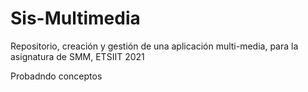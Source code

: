 # Sis-Multimedia
Repositorio, creación y gestión de una aplicación multi-media, para la asignatura de SMM, ETSIIT 2021

Probadndo conceptos
